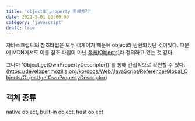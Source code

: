 ```yaml
---
title: 'object의 property 파헤치기'
date: 2021-5-01 00:00:00
category: 'javascript'
draft: true
---
```


자바스크립트의 참조타입은 모두 객체이기 때문에 <span class="return">object</span>라 반환되었던 것이었다. 때문에 MDN에서도 이를 참조 타입이 아닌 <a href="https://developer.mozilla.org/ko/docs/Web/JavaScript/Data_structures" target="_blank" class="post-link">객체(Objects)</a>라 정의하고 있는 것 같다.

그나마 'Object.getOwnPropertyDescriptor()'를 통해 간접적으로 확인할 수 있다. (https://developer.mozilla.org/ko/docs/Web/JavaScript/Reference/Global_Objects/Object/getOwnPropertyDescriptor)

## 객체 종류

native object, built-in object, host object

<!-- <div style="text-align: center;"><img src="https://i.stack.imgur.com/Kfe6W.png" alt="img" /></div> -->
